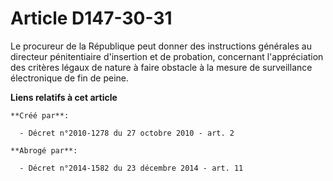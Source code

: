 # Article D147-30-31

Le procureur de la République peut donner des instructions générales au directeur pénitentiaire d'insertion et de probation,
concernant l'appréciation des critères légaux de nature à faire obstacle à la mesure de surveillance électronique de fin de
peine.

**Liens relatifs à cet article**

	**Créé par**:

	  - Décret n°2010-1278 du 27 octobre 2010 - art. 2

	**Abrogé par**:

	  - Décret n°2014-1582 du 23 décembre 2014 - art. 11
